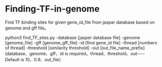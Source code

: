# Finding-TF-in-genome
Find TF binding sites for given gene_id_file from jaspar database based on genome and gff file。

python3 find_TF_sites.py -database [jasper database file] -genome [genome_file] -gff [genome_gff_file] -id [find gene_id file] -thread [numbers of thread] -threshold [similarity threshold] -out [out_file_name_prefix] 
(database、genome、gff、id is required，thread、threshold、out----Default is 10、0.9、out_file）
